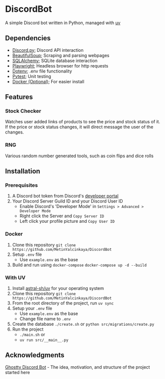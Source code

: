 # DiscordBot

A simple Discord bot written in Python, managed with [uv](https://github.com/astral-sh/uv)

## Dependencies

- [Discord.py](https://github.com/Rapptz/discord.py); Discord API interaction
- [BeautifulSoup](https://code.launchpad.net/beautifulsoup); Scraping and parsing webpages
- [SQLAlchemy](https://github.com/sqlalchemy/sqlalchemy); SQLite database interaction
- [Playwright](https://github.com/microsoft/playwright-python); Headless browser for http requests
- [Dotenv](https://github.com/theskumar/python-dotenv); .env file functionality
- [Pytest](https://github.com/pytest-dev/pytest/); Unit testing
- [Docker (Optional)](https://docker.com); For easier install

## Features

### Stock Checker

Watches user added links of products to see the price and stock status of it. If
the price or stock status changes, it will direct message the user of the
changes.

### RNG

Various random number generated tools, such as coin flips and dice rolls

## Installation

### Prerequisites

1. A Discord bot token from Discord's [developer portal](https://discordapp.com/developers/applications/)
2. Your Discord Server Guild ID and your Discord User ID
   - Enable Discord's 'Developer Mode' in `Settings > Advanced > Developer Mode`
   - Right click the Server and `Copy Server ID`
   - Left click your profile picture and `Copy User ID`

### Docker

1. Clone this repository
   `git clone https://github.com/MetinYalcinkaya/DiscordBot`
2. Setup `.env` file
   - Use `example.env` as the base
3. Build and run using `docker-compose`
   `docker-compose up -d --build`

### With UV

1. Install [astral-sh/uv](https://github.com/astral-sh/uv?tab=readme-ov-file#installation) for your operating system
2. Clone this repository
   `git clone https://github.com/MetinYalcinkaya/DiscordBot`
3. From the root directory of the project, run `uv sync`
4. Setup your `.env` file
   - Use `example.env` as the base
   - Change file name to `.env`
5. Create the database
   `./create.sh`
   or `python src/migrations/create.py`
6. Run the project
   - `./main.sh` or
   - `uv run src/__main__.py`

## Acknowledgments

[Ghostty Discord Bot](https://github.com/ghostty-org/discord-bot/) - The idea, motivation, and structure of the project started here
